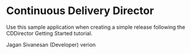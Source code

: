 # Continuous Delivery Director
Use this sample application when creating a simple release following the CDDirector Getting Started tutorial.

Jagan Sivanesan (Developer) verion  